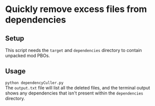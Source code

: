 # Quickly remove excess files from dependencies
## Setup
This script needs the `target` and `dependencies` directory to contain unpacked mod PBOs.  
## Usage
```python dependencyCuller.py```  
The `output.txt` file will list all the deleted files, and the terminal output shows any dependencies that isn't present within the `dependencies` directory.